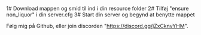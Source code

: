 1# Download mappen og smid til ind i din resource folder
2# Tilføj "ensure non_liquor" i din server.cfg
3# Start din server og begynd at benytte mappet

Følg mig på Github, eller join discorden "https://discord.gg/jZxCknvYHM".
